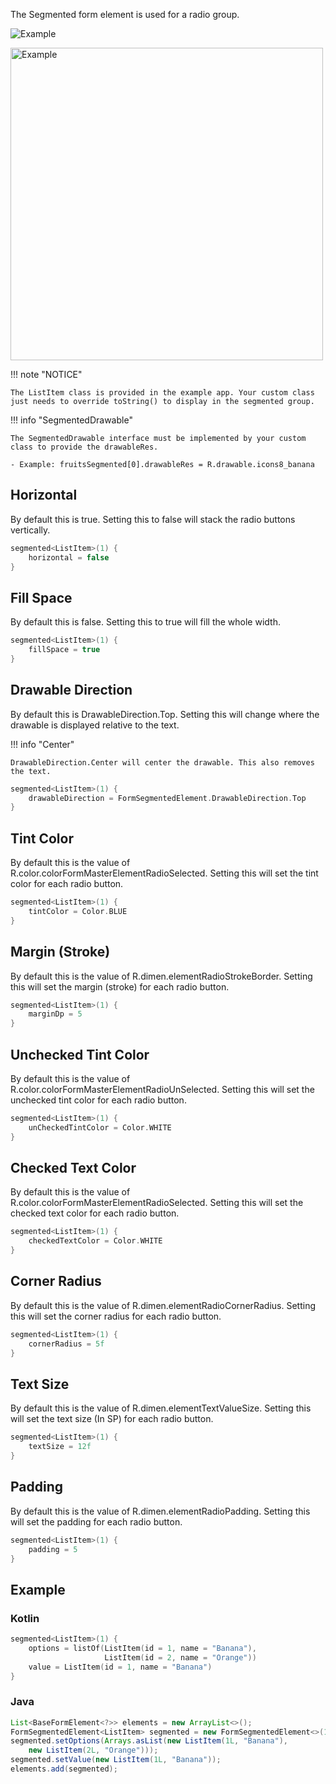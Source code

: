 The Segmented form element is used for a radio group.

![Example](../../images/Segmented.PNG)

<img src="../../images/Segmented2.PNG" alt="Example" width="500px"/>

!!! note "NOTICE"

    The ListItem class is provided in the example app. Your custom class just needs to override toString() to display in the segmented group.

!!! info "SegmentedDrawable"

    The SegmentedDrawable interface must be implemented by your custom class to provide the drawableRes.

    - Example: fruitsSegmented[0].drawableRes = R.drawable.icons8_banana

## Horizontal

By default this is true.
Setting this to false will stack the radio buttons vertically.

```kotlin
segmented<ListItem>(1) {
    horizontal = false
}
```

## Fill Space

By default this is false.
Setting this to true will fill the whole width.

```kotlin
segmented<ListItem>(1) {
    fillSpace = true
}
```

## Drawable Direction

By default this is DrawableDirection.Top.
Setting this will change where the drawable is displayed relative to the text.

!!! info "Center"

    DrawableDirection.Center will center the drawable. This also removes the text.

```kotlin
segmented<ListItem>(1) {
    drawableDirection = FormSegmentedElement.DrawableDirection.Top
}
```

## Tint Color

By default this is the value of R.color.colorFormMasterElementRadioSelected.
Setting this will set the tint color for each radio button.

```kotlin
segmented<ListItem>(1) {
    tintColor = Color.BLUE
}
```

## Margin (Stroke)

By default this is the value of R.dimen.elementRadioStrokeBorder.
Setting this will set the margin (stroke) for each radio button.

```kotlin
segmented<ListItem>(1) {
    marginDp = 5
}
```

## Unchecked Tint Color

By default this is the value of R.color.colorFormMasterElementRadioUnSelected.
Setting this will set the unchecked tint color for each radio button.

```kotlin
segmented<ListItem>(1) {
    unCheckedTintColor = Color.WHITE
}
```

## Checked Text Color

By default this is the value of R.color.colorFormMasterElementRadioSelected.
Setting this will set the checked text color for each radio button.

```kotlin
segmented<ListItem>(1) {
    checkedTextColor = Color.WHITE
}
```

## Corner Radius

By default this is the value of R.dimen.elementRadioCornerRadius.
Setting this will set the corner radius for each radio button.

```kotlin
segmented<ListItem>(1) {
    cornerRadius = 5f
}
```

## Text Size

By default this is the value of R.dimen.elementTextValueSize.
Setting this will set the text size (In SP) for each radio button.

```kotlin
segmented<ListItem>(1) {
    textSize = 12f
}
```

## Padding

By default this is the value of R.dimen.elementRadioPadding.
Setting this will set the padding for each radio button.

```kotlin
segmented<ListItem>(1) {
    padding = 5
}
```

## Example

### Kotlin

```kotlin
segmented<ListItem>(1) {
    options = listOf(ListItem(id = 1, name = "Banana"),
                     ListItem(id = 2, name = "Orange"))
    value = ListItem(id = 1, name = "Banana")
}
```

### Java

```java
List<BaseFormElement<?>> elements = new ArrayList<>();
FormSegmentedElement<ListItem> segmented = new FormSegmentedElement<>(1);
segmented.setOptions(Arrays.asList(new ListItem(1L, "Banana"),
    new ListItem(2L, "Orange")));
segmented.setValue(new ListItem(1L, "Banana"));
elements.add(segmented);
```

